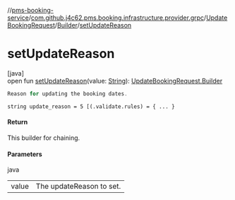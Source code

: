 //[pms-booking-service](../../../../index.md)/[com.github.j4c62.pms.booking.infrastructure.provider.grpc](../../index.md)/[UpdateBookingRequest](../index.md)/[Builder](index.md)/[setUpdateReason](set-update-reason.md)

# setUpdateReason

[java]\
open fun [setUpdateReason](set-update-reason.md)(value: [String](https://docs.oracle.com/en/java/javase/23/docs/api/java.base/java/lang/String.html)): [UpdateBookingRequest.Builder](index.md)

```kotlin
Reason for updating the booking dates.

```
`string update_reason = 5 [(.validate.rules) = { ... }`

#### Return

This builder for chaining.

#### Parameters

java

| | |
|---|---|
| value | The updateReason to set. |